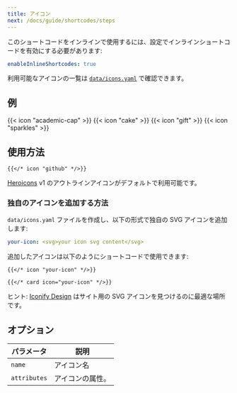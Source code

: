 ```yaml
---
title: アイコン
next: /docs/guide/shortcodes/steps
---
```


このショートコードをインラインで使用するには、設定でインラインショートコードを有効にする必要があります:

```yaml {filename="hugo.yaml"}
enableInlineShortcodes: true
```

利用可能なアイコンの一覧は [`data/icons.yaml`](https://github.com/imfing/hextra/blob/main/data/icons.yaml) で確認できます。

<!--more-->

## 例

{{< icon "academic-cap" >}}
{{< icon "cake" >}}
{{< icon "gift" >}}
{{< icon "sparkles" >}}

## 使用方法

```
{{</* icon "github" */>}}
```

[Heroicons](https://v1.heroicons.com/) v1 のアウトラインアイコンがデフォルトで利用可能です。

### 独自のアイコンを追加する方法

`data/icons.yaml` ファイルを作成し、以下の形式で独自の SVG アイコンを追加します:

```yaml {filename="data/icons.yaml"}
your-icon: <svg>your icon svg content</svg>
```

追加したアイコンは以下のようにショートコードで使用できます:

```
{{</* icon "your-icon" */>}}

{{</* card icon="your-icon" */>}}
```

ヒント: [Iconify Design](https://iconify.design/) はサイト用の SVG アイコンを見つけるのに最適な場所です。

## オプション

| パラメータ        | 説明       |
|--------------|----------|
| `name`       | アイコン名    |
| `attributes` | アイコンの属性。 |
